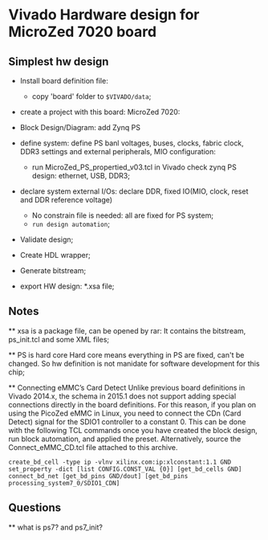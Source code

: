 # Vivado Hardware design for MicroZed 7020 board

## Simplest hw design

* Install board definition file:
    * copy 'board' folder to `$VIVADO/data`;

* create a project with this board: MicroZed 7020:

* Block Design/Diagram: add Zynq PS

* define system: define PS banl voltages, buses, clocks, fabric clock, DDR3 settings and 
external peripherals, MIO configuration:
    * run MicroZed_PS_propertied_v03.tcl in Vivado
    check zynq PS design: ethernet, USB, DDR3;

* declare system external I/Os: declare DDR, fixed IO(MIO, clock, reset and DDR reference voltage)
    * No constrain file is needed: all are fixed for PS system;
    * `run design automation`;

* Validate design;

* Create HDL wrapper;

* Generate bitstream;

* export HW design: *.xsa file;


## Notes

** xsa is a package file, can be opened by rar:
It contains the bitstream, ps_init.tcl and some XML files;

** PS is hard core
Hard core means everything in PS are fixed, can't be changed. So hw definition is not manidate for software 
development for this chip;

** Connecting eMMC’s Card Detect
Unlike previous board definitions in Vivado 2014.x, the schema in 2015.1 does not
support adding special connections directly in the board definitions. For this reason, if
you plan on using the PicoZed eMMC in Linux, you need to connect the CDn (Card
Detect) signal for the SDIO1 controller to a constant 0.
This can be done with the following TCL commands once you have created the block
design, run block automation, and applied the preset. Alternatively, source the
Connect_eMMC_CD.tcl file attached to this archive.

```
create_bd_cell -type ip -vlnv xilinx.com:ip:xlconstant:1.1 GND
set_property -dict [list CONFIG.CONST_VAL {0}] [get_bd_cells GND]
connect_bd_net [get_bd_pins GND/dout] [get_bd_pins processing_system7_0/SDIO1_CDN]
```

## Questions
** what is ps7? and ps7_init?

